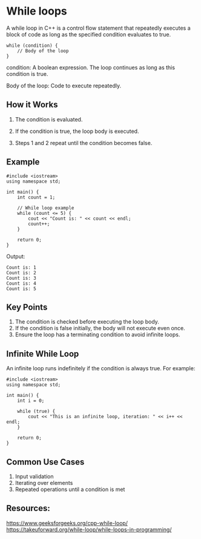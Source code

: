 # While loops 
A while loop in C++ is a control flow statement that repeatedly executes a block of code as long as the specified condition evaluates to true.
```
while (condition) {
    // Body of the loop
}
```
condition: A boolean expression. The loop continues as long as this condition is true.

Body of the loop: Code to execute repeatedly.

## How it Works
1. The condition is evaluated.

2. If the condition is true, the loop body is executed.

3. Steps 1 and 2 repeat until the condition becomes false.

## Example
```
#include <iostream>
using namespace std;

int main() {
    int count = 1;

    // While loop example
    while (count <= 5) {
        cout << "Count is: " << count << endl;
        count++;
    }

    return 0;
}
```
Output: 
```
Count is: 1
Count is: 2
Count is: 3
Count is: 4
Count is: 5
```
## Key Points
1. The condition is checked before executing the loop body.
2. If the condition is false initially, the body will not execute even once.
3. Ensure the loop has a terminating condition to avoid infinite loops.

## Infinite While Loop
An infinite loop runs indefinitely if the condition is always true. For example:
```
#include <iostream>
using namespace std;

int main() {
    int i = 0;

    while (true) {
        cout << "This is an infinite loop, iteration: " << i++ << endl;
    }

    return 0;
}
```
## Common Use Cases
1. Input validation
2. Iterating over elements
3. Repeated operations until a condition is met

## Resources:
https://www.geeksforgeeks.org/cpp-while-loop/
https://takeuforward.org/while-loop/while-loops-in-programming/
